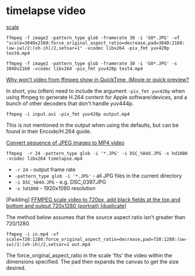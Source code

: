

# timelapse video

[scale](https://stackoverflow.com/questions/44634765/ffmpeg-aspect-ratio-of-image-in-a-slideshow)

```
ffmpeg -f image2 -pattern_type glob -framerate 30 -i 'G0*.JPG' -vf "scale=3840x2160:force_original_aspect_ratio=decrease,pad=3840:2160:(ow-iw)/2:(oh-ih)/2,setsar=1" -vcodec libx264 -pix_fmt yuv420p test6.mp4
```


```
ffmpeg -f image2 -pattern_type glob -framerate 30 -i 'G0*.JPG' -s 3840x2160 -vcodec libx264 -pix_fmt yuv420p test4.mp4
```

[Why won't video from ffmpeg show in QuickTime, iMovie or quick preview?](https://apple.stackexchange.com/questions/166553/why-wont-video-from-ffmpeg-show-in-quicktime-imovie-or-quick-preview)

In short, you (often) need to include the argument `-pix_fmt yuv420p` when using ffmpeg to generate H.264 content for Apple software/devices, and a bunch of other decoders that don't handle yuv444p.

```
ffmpeg -i input.avi -pix_fmt yuv420p output.mp4
```

This is not mentioned in the output when using the defaults, but can be found in their Encode/H.264 guide.

[Convert sequence of JPEG images to MP4 video](https://gist.github.com/alexellis/bbf2bc2a6789480fcd0031f99800df9c)

`ffmpeg  -r 24 -pattern_type glob -i '*.JPG' -i DSC_%04d.JPG -s hd1080 -vcodec libx264 timelapse.mp4`

- `-r 24` - output frame rate
- `-pattern_type glob -i '*.JPG'` - all JPG files in the current directory
- `-i DSC_%04d.JPG` - e.g. DSC_0397.JPG
- `-s hd1080` - 1920x1080 resolution


[Padding]
[FFMPEG scale video to 720px, add black fields at the top and bottom and output 720x1280 (portrait) [duplicate]](https://superuser.com/questions/1271758/ffmpeg-scale-video-to-720px-add-black-fields-at-the-top-and-bottom-and-output-7)

The method below assumes that the source aspect ratio isn't greater than 720/1280.

```
ffmpeg -i in.mp4 -vf scale=720:1280:force_original_aspect_ratio=decrease,pad=720:1280:(ow-iw)/2:(oh-ih)/2,setsar=1 out.mp4
```

The force_original_aspect_ratio in the scale 'fits' the video within the dimensions specified. The pad then expands the canvas to get the size desired.
